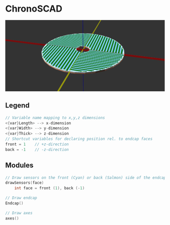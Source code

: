 # ChronoSCAD
![alt text](https://github.com/jkguiang/ChronoSCAD/blob/master/docs/sensors-endcap-axes.png)
## Legend
```cpp
// Variable name mapping to x,y,z dimensions
<{var}Length> --> x-dimension
<{var}Width> --> y-dimension
<{var}Thick> --> z-dimension
// Shortcut variables for declaring position rel. to endcap faces
front = 1    // +z-direction
back = -1    // -z-direction
```
## Modules
```cpp
// Draw sensors on the front (Cyan) or back (Salmon) side of the endcap
drawSensors(face)
    int face = front (1), back (-1)
```
```cpp
// Draw endcap
Endcap()
```
```cpp
// Draw axes
axes()
```

